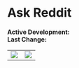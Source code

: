 # Ask Reddit

**Active Development:** <br>
**Last Change:** <br>

| | |
| :---: | :---: |
| ![](/Screenshots/.png) | ![](/Screenshots/.png) |
